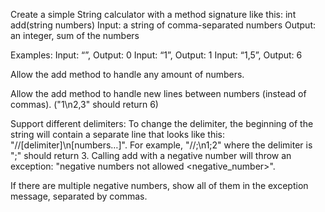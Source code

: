 Create a simple String calculator with a method signature like this:
int add(string numbers)
Input: a string of comma-separated numbers
Output: an integer, sum of the numbers

Examples:
Input: “”, Output: 0
Input: “1”, Output: 1
Input: “1,5”, Output: 6

Allow the add method to handle any amount of numbers.

Allow the add method to handle new lines between numbers (instead of commas). ("1\n2,3" should return 6)

Support different delimiters:
To change the delimiter, the beginning of the string will contain a separate line that looks like this: "//[delimiter]\n[numbers…]". For example, "//;\n1;2" where the delimiter is ";" should return 3.
Calling add with a negative number will throw an exception: "negative numbers not allowed <negative_number>".

If there are multiple negative numbers, show all of them in the exception message, separated by commas.
